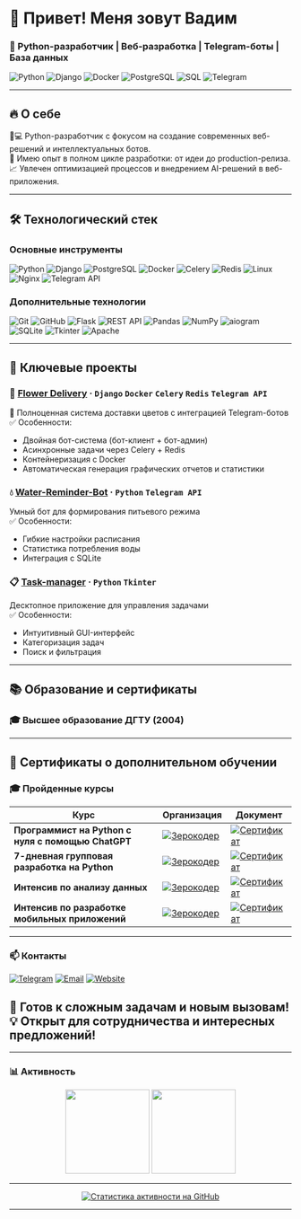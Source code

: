 # 👋 Привет! Меня зовут Вадим 
### 🚀 Python-разработчик | Веб-разработка | Telegram-боты | База данных


![Python](https://img.shields.io/badge/Python-3776AB?style=for-the-badge&logo=python&logoColor=white)
![Django](https://img.shields.io/badge/Django-092E20?style=for-the-badge&logo=django&logoColor=white)
![Docker](https://img.shields.io/badge/Docker-2496ED?style=for-the-badge&logo=docker&logoColor=white)
![PostgreSQL](https://img.shields.io/badge/PostgreSQL-4169E1?style=for-the-badge&logo=postgresql&logoColor=white)
![SQL](https://img.shields.io/badge/SQL-003B57?style=for-the-badge&logo=amazon-dynamodb&logoColor=white)
![Telegram](https://img.shields.io/badge/Telegram-26A5E4?style=for-the-badge&logo=telegram&logoColor=white)

---



## 🔥 О себе
🧑💻 Python-разработчик с фокусом на создание современных веб-решений и интеллектуальных ботов.  
🚀 Имею опыт в полном цикле разработки: от идеи до production-релиза.  
📈 Увлечен оптимизацией процессов и внедрением AI-решений в веб-приложения.

---

## 🛠️ Технологический стек
### **Основные инструменты**
![Python](https://img.shields.io/badge/-Python-3776AB?logo=python&logoColor=white)
![Django](https://img.shields.io/badge/-Django-092E20?logo=django&logoColor=white)
![PostgreSQL](https://img.shields.io/badge/-PostgreSQL-4169E1?logo=postgresql&logoColor=white)
![Docker](https://img.shields.io/badge/-Docker-2496ED?logo=docker&logoColor=white)
![Celery](https://img.shields.io/badge/-Celery-37814A?logo=celery&logoColor=white)
![Redis](https://img.shields.io/badge/-Redis-DC382D?logo=redis&logoColor=white)
![Linux](https://img.shields.io/badge/-Linux-1E2B2F?logo=linux&logoColor=white)
![Nginx](https://img.shields.io/badge/-Nginx-1E2B2F?logo=nginx&logoColor=white)
![Telegram API](https://img.shields.io/badge/-Telegram_API-1E2B2F?logo=telegram&logoColor=white)


### **Дополнительные технологии**

![Git](https://img.shields.io/badge/-Git-F05032?logo=git&logoColor=white)
![GitHub](https://img.shields.io/badge/-GitHub-000000?logo=github&logoColor=white)
![Flask](https://img.shields.io/badge/-Flask-000000?logo=flask&logoColor=white)
![REST API](https://img.shields.io/badge/-REST_API-FF6F61?logo=json&logoColor=white)
![Pandas](https://img.shields.io/badge/-Pandas-150458?logo=pandas&logoColor=white)
![NumPy](https://img.shields.io/badge/-NumPy-013243?logo=numpy&logoColor=white)
![aiogram](https://img.shields.io/badge/-aiogram-2A88AD?logo=telegram&logoColor=white)
![SQLite](https://img.shields.io/badge/-SQLite-003B57?logo=sqlite&logoColor=white)
![Tkinter](https://img.shields.io/badge/-Tkinter-3776AB?logo=tkinter&logoColor=white)
![Apache](https://img.shields.io/badge/-Apache-1E2B2F?logo=apache&logoColor=white)

---

## 🌟 Ключевые проекты
### 🌸 [Flower Delivery](https://github.com/KVadim-K/flower_delivery) · `Django` `Docker` `Celery` `Redis` `Telegram API`
🚀 Полноценная система доставки цветов с интеграцией Telegram-ботов  
✅ Особенности:
- Двойная бот-система (бот-клиент + бот-админ)
- Асинхронные задачи через Celery + Redis
- Контейнеризация с Docker
- Автоматическая генерация графических отчетов и статистики

### 💧 [Water-Reminder-Bot](https://github.com/KVadim-K/Water-Reminder-Bot) · `Python` `Telegram API`
Умный бот для формирования питьевого режима  
✅ Особенности:
- Гибкие настройки расписания
- Статистика потребления воды
- Интеграция с SQLite

### 📋 [Task-manager](https://github.com/KVadim-K/Task-manager) · `Python` `Tkinter`
Десктопное приложение для управления задачами  
✅ Особенности:
- Интуитивный GUI-интерфейс
- Категоризация задач
- Поиск и фильтрация

---

## 📚 Образование и сертификаты
### 🎓 Высшее образование **ДГТУ** (2004)

---
## 📜 Сертификаты о дополнительном обучении

### 🎓 Пройденные курсы

| Курс | Организация                                                                                             | Документ |
|------|---------------------------------------------------------------------------------------------------------|----------|
| **Программист на Python с нуля с помощью ChatGPT** | [![Зерокодер](https://img.shields.io/badge/-ZEROCODER-00CC00?style=flat-square)](https://zerocoder.ru) | [![Сертификат](https://img.shields.io/badge/-Сертификат-0088CC?style=flat-square&logo=adobe-acrobat-reader&logoColor=white)](https://fs-thb02.getcourse.ru/fileservice/file/thumbnail/h/626bd543483b94e31db88f8138d97808.png/s/800x/a/256825/sc/27) |
| **7-дневная групповая разработка на Python** | [![Зерокодер](https://img.shields.io/badge/-ZEROCODER-00CC00?style=flat-square)](https://zerocoder.ru) | [![Сертификат](https://img.shields.io/badge/-Сертификат-0088CC?style=flat-square&logo=adobe-acrobat-reader&logoColor=white)](https://fs-thb03.getcourse.ru/fileservice/file/thumbnail/h/f722f27c18fc29699bc2d7d11190f1b8.png/s/800x/a/256825/sc/155) |
| **Интенсив по анализу данных** | [![Зерокодер](https://img.shields.io/badge/-ZEROCODER-00CC00?style=flat-square)](https://zerocoder.ru) | [![Сертификат](https://img.shields.io/badge/-Сертификат-0088CC?style=flat-square&logo=adobe-acrobat-reader&logoColor=white)](https://fs-thb02.getcourse.ru/fileservice/file/thumbnail/h/3040d7f803f6b05a13570f31710c1fc9.png/s/800x/a/256825/sc/31) |
| **Интенсив по разработке мобильных приложений** | [![Зерокодер](https://img.shields.io/badge/-ZEROCODER-00CC00?style=flat-square)](https://zerocoder.ru) | [![Сертификат](https://img.shields.io/badge/-Сертификат-0088CC?style=flat-square&logo=adobe-acrobat-reader&logoColor=white)](https://fs-thb02.getcourse.ru/fileservice/file/thumbnail/h/d97d833ef8d9639cd714ec57b0201f46.png/s/800x/a/256825/sc/164) |

---
### 📫 Контакты

[![Telegram](https://img.shields.io/badge/-@KVadim_K-26A5E4?style=for-the-badge&logo=telegram)](https://t.me/KVadim_K)
[![Email](https://img.shields.io/badge/-kvadimk@yandex.ru-FF0000?style=for-the-badge&logo=gmail)](mailto:kvadimk@yandex.ru)
[![Website](https://img.shields.io/badge/-vaktest.ru-4B0082?style=for-the-badge&logo=google-chrome)](https://vaktest.ru)

🚀 **Готов к сложным задачам и новым вызовам!**  
💡 **Открыт для сотрудничества и интересных предложений!**
---

---

### 📊 Активность

<p align="center">
  <!-- Статистика по языкам -->
  <img height="150em"
       src="https://github-readme-stats.vercel.app/api/top-langs/?username=KVadim-K&layout=compact&theme=vision-friendly-dark"/>
  <!-- Статистика профиля -->
  <img height="150em"
       src="https://github-readme-stats.vercel.app/api?username=KVadim-K&show_icons=true&theme=vision-friendly-dark"/>
</p>

---

<p align="center">
  <a href="https://github-readme-streak-stats.herokuapp.com/demo/">
    <img
      src="https://github-readme-streak-stats.herokuapp.com?user=KVadim-K&theme=dark&border_radius=4.6&date_format=j%20M%5B%20Y%5D"
      alt="Статистика активности на GitHub"
    />
  </a>
</p>

---
